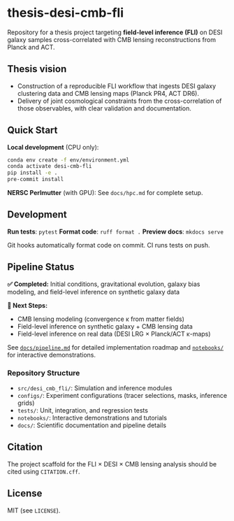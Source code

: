 # thesis-desi-cmb-fli

Repository for a thesis project targeting **field-level inference (FLI)** on DESI galaxy samples cross-correlated with CMB lensing reconstructions from Planck and ACT.

## Thesis vision
- Construction of a reproducible FLI workflow that ingests DESI galaxy
  clustering data and CMB lensing maps (Planck PR4, ACT DR6).
- Delivery of joint cosmological constraints from the cross-correlation of those
  observables, with clear validation and documentation.

## Quick Start

**Local development** (CPU only):
```bash
conda env create -f env/environment.yml
conda activate desi-cmb-fli
pip install -e .
pre-commit install
```

**NERSC Perlmutter** (with GPU): See `docs/hpc.md` for complete setup.

## Development

**Run tests**: `pytest`
**Format code**: `ruff format .`
**Preview docs**: `mkdocs serve`

Git hooks automatically format code on commit. CI runs tests on push.

## Pipeline Status

**✅ Completed:** Initial conditions, gravitational evolution, galaxy bias modeling, and field-level inference on synthetic galaxy data

**🚧 Next Steps:**
- CMB lensing modeling (convergence κ from matter fields)
- Field-level inference on synthetic galaxy + CMB lensing data
- Field-level inference on real data (DESI LRG × Planck/ACT κ-maps)

See [`docs/pipeline.md`](docs/pipeline.md) for detailed implementation roadmap and [`notebooks/`](notebooks/) for interactive demonstrations.

### Repository Structure
- `src/desi_cmb_fli/`: Simulation and inference modules
- `configs/`: Experiment configurations (tracer selections, masks, inference grids)
- `tests/`: Unit, integration, and regression tests
- `notebooks/`: Interactive demonstrations and tutorials
- `docs/`: Scientific documentation and pipeline details

## Citation
The project scaffold for the FLI × DESI × CMB lensing analysis should be cited
using `CITATION.cff`.

## License
MIT (see `LICENSE`).
